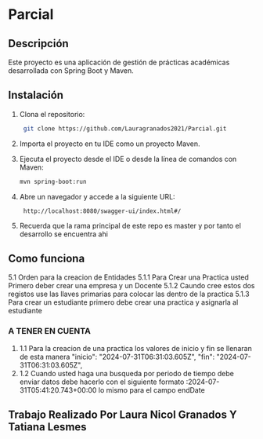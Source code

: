 # Parcial

## Descripción
Este proyecto es una aplicación de gestión de prácticas académicas desarrollada con Spring Boot y Maven.

## Instalación
1. Clona el repositorio:
   ```bash
    git clone https://github.com/Lauragranados2021/Parcial.git
   
    ```

2. Importa el proyecto en tu IDE como un proyecto Maven.
3. Ejecuta el proyecto desde el IDE o desde la línea de comandos con Maven:
   ```bash
   mvn spring-boot:run
   ```
4. Abre un navegador y accede a la siguiente URL:
   ```
    http://localhost:8080/swagger-ui/index.html#/

    ```
5. Recuerda que la rama principal de este repo es master y por tanto el desarrollo se encuentra ahi 
## Como funciona     

5.1 Orden para la creacion de Entidades 
5.1.1 Para Crear una Practica usted Primero deber crear una empresa y un Docente 
5.1.2 Caundo cree estos dos registos use las llaves primarias para colocar las dentro de la practica 
5.1.3 Para crear un estudiante primero debe crear una practica y asignarla al estudiante
### A TENER EN CUENTA 
1. 1.1 Para la creacion de una practica los valores de inicio y fin se llenaran de esta manera "inicio": "2024-07-31T06:31:03.605Z",
   "fin": "2024-07-31T06:31:03.605Z",
2. 1.2 Cuando usted haga una busqueda por periodo de tiempo debe enviar datos debe hacerlo con el siguiente formato :2024-07-31T05:41:20.743+00:00 lo mismo para el campo endDate


## Trabajo Realizado Por Laura Nicol Granados Y Tatiana Lesmes 